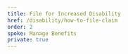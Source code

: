 ```yaml
---
title: File for Increased Disability
href: /disability/how-to-file-claim
order: 2
spoke: Manage Benefits
private: true
---
```

